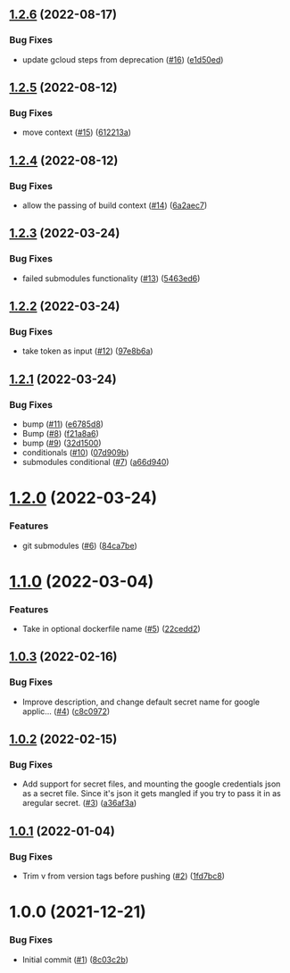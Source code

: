 ## [1.2.6](https://github.com/Unsupervisedcom/action-build-push-image/compare/v1.2.5...v1.2.6) (2022-08-17)


### Bug Fixes

* update gcloud steps from deprecation ([#16](https://github.com/Unsupervisedcom/action-build-push-image/issues/16)) ([e1d50ed](https://github.com/Unsupervisedcom/action-build-push-image/commit/e1d50ed4457e71f54b3ac87908a21c21d4b40c0e))

## [1.2.5](https://github.com/Unsupervisedcom/action-build-push-image/compare/v1.2.4...v1.2.5) (2022-08-12)


### Bug Fixes

* move context ([#15](https://github.com/Unsupervisedcom/action-build-push-image/issues/15)) ([612213a](https://github.com/Unsupervisedcom/action-build-push-image/commit/612213a1959778aebc4854b44f4f28dcce0cf6a9))

## [1.2.4](https://github.com/Unsupervisedcom/action-build-push-image/compare/v1.2.3...v1.2.4) (2022-08-12)


### Bug Fixes

* allow the passing of build context ([#14](https://github.com/Unsupervisedcom/action-build-push-image/issues/14)) ([6a2aec7](https://github.com/Unsupervisedcom/action-build-push-image/commit/6a2aec7a0b0787b9c01d387d8d697719dd265df2))

## [1.2.3](https://github.com/Unsupervisedcom/action-build-push-image/compare/v1.2.2...v1.2.3) (2022-03-24)


### Bug Fixes

* failed submodules functionality ([#13](https://github.com/Unsupervisedcom/action-build-push-image/issues/13)) ([5463ed6](https://github.com/Unsupervisedcom/action-build-push-image/commit/5463ed6f39f52d788ceaa85f0616d8292b265ad9))

## [1.2.2](https://github.com/Unsupervisedcom/action-build-push-image/compare/v1.2.1...v1.2.2) (2022-03-24)


### Bug Fixes

* take token as input ([#12](https://github.com/Unsupervisedcom/action-build-push-image/issues/12)) ([97e8b6a](https://github.com/Unsupervisedcom/action-build-push-image/commit/97e8b6a62a337a6baea148defa8f006f96750c8c))

## [1.2.1](https://github.com/Unsupervisedcom/action-build-push-image/compare/v1.2.0...v1.2.1) (2022-03-24)


### Bug Fixes

* bump ([#11](https://github.com/Unsupervisedcom/action-build-push-image/issues/11)) ([e6785d8](https://github.com/Unsupervisedcom/action-build-push-image/commit/e6785d85ccc8c44483c27433ce2ee855a8dffd86))
* Bump ([#8](https://github.com/Unsupervisedcom/action-build-push-image/issues/8)) ([f21a8a6](https://github.com/Unsupervisedcom/action-build-push-image/commit/f21a8a6d51b55267c5be5238e7ab7f7455536b9b))
* bump ([#9](https://github.com/Unsupervisedcom/action-build-push-image/issues/9)) ([32d1500](https://github.com/Unsupervisedcom/action-build-push-image/commit/32d1500246238d1f157d8347a71f38ce570d42c1))
* conditionals ([#10](https://github.com/Unsupervisedcom/action-build-push-image/issues/10)) ([07d909b](https://github.com/Unsupervisedcom/action-build-push-image/commit/07d909b0120865d0d8b5deb404be232973718275))
* submodules conditional ([#7](https://github.com/Unsupervisedcom/action-build-push-image/issues/7)) ([a66d940](https://github.com/Unsupervisedcom/action-build-push-image/commit/a66d9402156010ea58e158f0935da6e92411e8ce))

# [1.2.0](https://github.com/Unsupervisedcom/action-build-push-image/compare/v1.1.0...v1.2.0) (2022-03-24)


### Features

* git submodules ([#6](https://github.com/Unsupervisedcom/action-build-push-image/issues/6)) ([84ca7be](https://github.com/Unsupervisedcom/action-build-push-image/commit/84ca7bef7f8eae62b4a6766c9dd107a9d479a316))

# [1.1.0](https://github.com/Unsupervisedcom/action-build-push-image/compare/v1.0.3...v1.1.0) (2022-03-04)


### Features

* Take in optional dockerfile name ([#5](https://github.com/Unsupervisedcom/action-build-push-image/issues/5)) ([22cedd2](https://github.com/Unsupervisedcom/action-build-push-image/commit/22cedd298dc807c3321566cb6dfde908deac28d8))

## [1.0.3](https://github.com/Unsupervisedcom/action-build-push-image/compare/v1.0.2...v1.0.3) (2022-02-16)


### Bug Fixes

* Improve description, and change default secret name for google applic… ([#4](https://github.com/Unsupervisedcom/action-build-push-image/issues/4)) ([c8c0972](https://github.com/Unsupervisedcom/action-build-push-image/commit/c8c0972f4606afe5f730c494f0ff17b0e4b04c90))

## [1.0.2](https://github.com/Unsupervisedcom/action-build-push-image/compare/v1.0.1...v1.0.2) (2022-02-15)


### Bug Fixes

* Add support for secret files, and mounting the google credentials json as a secret file. Since it's json it gets mangled if you try to pass it in as aregular secret. ([#3](https://github.com/Unsupervisedcom/action-build-push-image/issues/3)) ([a36af3a](https://github.com/Unsupervisedcom/action-build-push-image/commit/a36af3a32bea81fa5c9cf14dcbc8878363948c1e))

## [1.0.1](https://github.com/Unsupervisedcom/action-build-push-image/compare/v1.0.0...v1.0.1) (2022-01-04)


### Bug Fixes

* Trim v from version tags before pushing ([#2](https://github.com/Unsupervisedcom/action-build-push-image/issues/2)) ([1fd7bc8](https://github.com/Unsupervisedcom/action-build-push-image/commit/1fd7bc8ef2ae08749b34b53dbc229efa424c2c43))

# 1.0.0 (2021-12-21)


### Bug Fixes

* Initial commit ([#1](https://github.com/Unsupervisedcom/action-build-push-image/issues/1)) ([8c03c2b](https://github.com/Unsupervisedcom/action-build-push-image/commit/8c03c2b728ae08fd5af347d2811351716ec35412))
